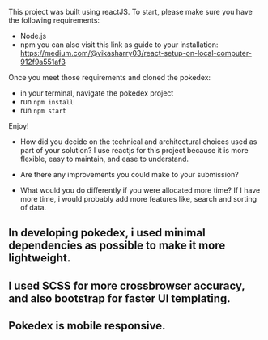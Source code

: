 This project was built using reactJS.
To start, please make sure you have the following requirements:
 - Node.js
 - npm
you can also visit this link as guide to your installation: https://medium.com/@vikasharry03/react-setup-on-local-computer-912f9a551af3

Once you meet those requirements and cloned the pokedex:
 - in your terminal, navigate the pokedex project
 - run `npm install`
 - run `npm start`

 Enjoy!


- How did you decide on the technical and architectural choices used as part of your solution?
 I use reactjs for this project because it is more flexible, easy to maintain, and ease to understand.

- Are there any improvements you could make to your submission?

- What would you do differently if you were allocated more time?
 If I have more time, i would probably add more features like, search and sorting of data.


 ## In developing pokedex, i used minimal dependencies as possible to make it more lightweight.
 ## I used SCSS for more crossbrowser accuracy, and also bootstrap for faster UI templating.
 ## Pokedex is mobile responsive.
